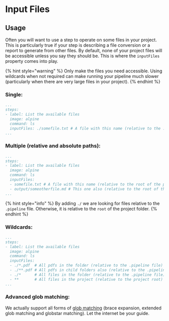 # Input Files

## Usage

Often you will want to use a step to operate on some files in your project. This is particularly true if your step is describing a file conversion or a report to generate from other files. By default, none of your project files will be accessible unless you say they should be. This is where the `inputFiles` property comes into play.

{% hint style="warning" %}
Only make the files you need accessible. Using wildcards when not required can make running your pipeline much slower \(particularly when there are very large files in your project\).
{% endhint %}

### Single:

```yaml
...
steps:
- label: List the available files
  image: alpine
  command: ls
  inputFiles: ./somefile.txt # A file with this name (relative to the .pipeline file)
...
```

### Multiple \(relative and absolute paths\):

```yaml
...
steps:
- label: List the available files
  image: alpine
  command: ls
  inputFiles: 
  - somefile.txt # A file with this name (relative to the root of the project)
  - output/someotherfile.md # This one also (relative to the root of the project)
...
```

{% hint style="info" %}
By adding `./` we are looking for files relative to the `.pipeline` file. Otherwise, it is relative to the `root` of the project folder.
{% endhint %}

### Wildcards:

```yaml
...
steps:
- label: List the available files
  image: alpine
  command: ls
  inputFiles: 
  - ./*.pdf  # All pdfs in the folder (relative to the .pipeline file)
  - ./**.pdf # All pdfs in child folders also (relative to the .pipeline file)
  - ./*      # All files in the folder (relative to the .pipeline file)
  - **       # All files in the project (relative to the project root)
...
```

### Advanced glob matching:

We actually support all forms of [glob matching](https://github.com/isaacs/minimatch) \(brace expansion,  extended glob matching and globstar matching\). Let the internet be your guide.

